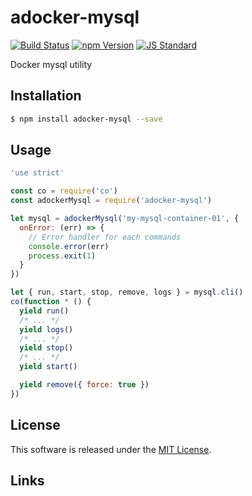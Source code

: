 adocker-mysql
==========

<!---
This file is generated by ape-tmpl. Do not update manually.
--->

<!-- Badge Start -->
<a name="badges"></a>

[![Build Status][bd_travis_shield_url]][bd_travis_url]
[![npm Version][bd_npm_shield_url]][bd_npm_url]
[![JS Standard][bd_standard_shield_url]][bd_standard_url]

[bd_repo_url]: https://github.com/a-labo/adocker-mysql
[bd_travis_url]: http://travis-ci.org/a-labo/adocker-mysql
[bd_travis_shield_url]: http://img.shields.io/travis/a-labo/adocker-mysql.svg?style=flat
[bd_travis_com_url]: http://travis-ci.com/a-labo/adocker-mysql
[bd_travis_com_shield_url]: https://api.travis-ci.com/a-labo/adocker-mysql.svg?token=
[bd_license_url]: https://github.com/a-labo/adocker-mysql/blob/master/LICENSE
[bd_codeclimate_url]: http://codeclimate.com/github/a-labo/adocker-mysql
[bd_codeclimate_shield_url]: http://img.shields.io/codeclimate/github/a-labo/adocker-mysql.svg?style=flat
[bd_codeclimate_coverage_shield_url]: http://img.shields.io/codeclimate/coverage/github/a-labo/adocker-mysql.svg?style=flat
[bd_gemnasium_url]: https://gemnasium.com/a-labo/adocker-mysql
[bd_gemnasium_shield_url]: https://gemnasium.com/a-labo/adocker-mysql.svg
[bd_npm_url]: http://www.npmjs.org/package/adocker-mysql
[bd_npm_shield_url]: http://img.shields.io/npm/v/adocker-mysql.svg?style=flat
[bd_standard_url]: http://standardjs.com/
[bd_standard_shield_url]: https://img.shields.io/badge/code%20style-standard-brightgreen.svg

<!-- Badge End -->


<!-- Description Start -->
<a name="description"></a>

Docker mysql utility

<!-- Description End -->


<!-- Overview Start -->
<a name="overview"></a>



<!-- Overview End -->


<!-- Sections Start -->
<a name="sections"></a>

<!-- Section from "doc/guides/01.Installation.md.hbs" Start -->

<a name="section-doc-guides-01-installation-md"></a>

Installation
-----

```bash
$ npm install adocker-mysql --save
```


<!-- Section from "doc/guides/01.Installation.md.hbs" End -->

<!-- Section from "doc/guides/02.Usage.md.hbs" Start -->

<a name="section-doc-guides-02-usage-md"></a>

Usage
---------

```javascript
'use strict'

const co = require('co')
const adockerMysql = require('adocker-mysql')

let mysql = adockerMysql('my-mysql-container-01', {
  onError: (err) => {
    // Error handler for each commands
    console.error(err)
    process.exit(1)
  }
})

let { run, start, stop, remove, logs } = mysql.cli()
co(function * () {
  yield run()
  /* ... */
  yield logs()
  /* ... */
  yield stop()
  /* ... */
  yield start()

  yield remove({ force: true })
})

```


<!-- Section from "doc/guides/02.Usage.md.hbs" End -->


<!-- Sections Start -->


<!-- LICENSE Start -->
<a name="license"></a>

License
-------
This software is released under the [MIT License](https://github.com/a-labo/adocker-mysql/blob/master/LICENSE).

<!-- LICENSE End -->


<!-- Links Start -->
<a name="links"></a>

Links
------



<!-- Links End -->

